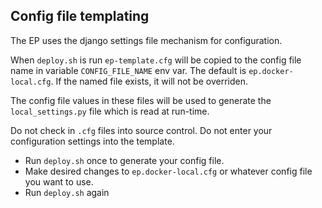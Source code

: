 ## Config file templating
 The EP uses the django settings file mechanism for configuration.
  
 When `deploy.sh` is run `ep-template.cfg` will be copied to the config file name in variable `CONFIG_FILE_NAME` env var.
 The default is `ep.docker-local.cfg`. If the named file exists, it will not be overriden.
 
 The config file values in these files will be used to generate the `local_settings.py` file which is read at run-time.
 
 Do not check in `.cfg` files into source control. Do not enter your configuration settings into the template.
 
 - Run `deploy.sh` once to generate your config file.
 - Make desired changes to  `ep.docker-local.cfg` or whatever config file you want to use.
 - Run `deploy.sh` again